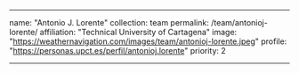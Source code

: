 ---

name: "Antonio J. Lorente"
collection: team
permalink: /team/antonioj-lorente/
affiliation: "Technical University of Cartagena"
image: "https://weathernavigation.com/images/team/antonioj-lorente.jpeg"
profile: "https://personas.upct.es/perfil/antonioj.lorente"
priority: 2

---